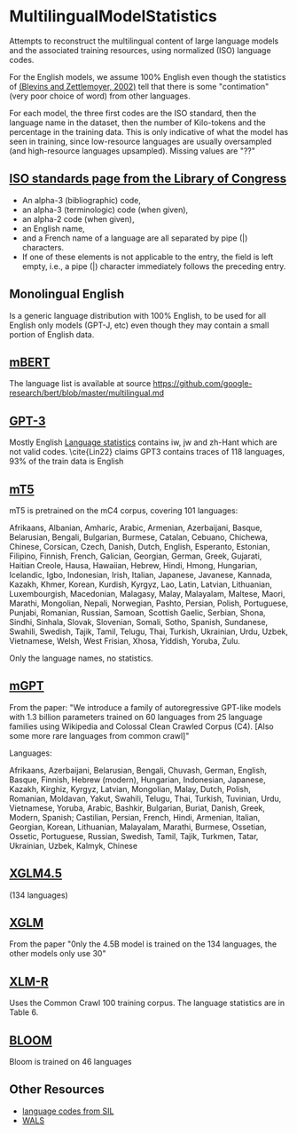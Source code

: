 # MultilingualModelStatistics

Attempts to reconstruct the multilingual content of large language models and the associated training resources, using normalized (ISO) language codes.

For the English models, we assume 100% English even though the statistics of [(Blevins and Zettlemoyer, 2002)](https://arxiv.org/pdf/2204.08110v2.pdf) tell that there is some "contimation" (very poor choice of word) from other languages.

For each model, the three first codes are the ISO standard, then the language name in the dataset, then the number of  Kilo-tokens and the percentage in the training data. This is only indicative of what the model has seen in training, since low-resource languages are usually oversampled (and high-resource languages upsampled). Missing values are "??"

## [ISO standards page from the Library of Congress](https://www.loc.gov/standards/iso639-2/ascii_8bits.html)
- An alpha-3 (bibliographic) code,
- an alpha-3 (terminologic) code (when given),
- an alpha-2 code (when given),
- an English name,
- and a French name of a language are all separated by pipe (|) characters.
- If one of these elements is not applicable to the entry, the field is left empty, i.e., a pipe (|) character immediately follows the preceding entry.

## Monolingual English
 
Is a generic language distribution with 100% English, to be used for all English only models (GPT-J, etc) even though they may contain a small portion of English data.

## [mBERT]()

The language list is available at source https://github.com/google-research/bert/blob/master/multilingual.md

## [GPT-3](https://arxiv.org/abs/2005.14165)

Mostly English
[Language statistics](https://raw.githubusercontent.com/openai/gpt-3/master/dataset_statistics/languages_by_word_count.csv) contains iw, jw and zh-Hant which are not valid codes.
\cite{Lin22} claims GPT3 contains traces of 118 languages, 93% of the train data is English

## [mT5](https://aclanthology.org/2021.naacl-main.41.pdf)

mT5 is pretrained on the mC4 corpus, covering 101 languages:

Afrikaans, Albanian, Amharic, Arabic, Armenian, Azerbaijani, Basque, Belarusian, Bengali, Bulgarian, Burmese, Catalan, Cebuano, Chichewa, Chinese, Corsican, Czech, Danish, Dutch, English, Esperanto, Estonian, Filipino, Finnish, French, Galician, Georgian, German, Greek, Gujarati, Haitian Creole, Hausa, Hawaiian, Hebrew, Hindi, Hmong, Hungarian, Icelandic, Igbo, Indonesian, Irish, Italian, Japanese, Javanese, Kannada, Kazakh, Khmer, Korean, Kurdish, Kyrgyz, Lao, Latin, Latvian, Lithuanian, Luxembourgish, Macedonian, Malagasy, Malay, Malayalam, Maltese, Maori, Marathi, Mongolian, Nepali, Norwegian, Pashto, Persian, Polish, Portuguese, Punjabi, Romanian, Russian, Samoan, Scottish Gaelic, Serbian, Shona, Sindhi, Sinhala, Slovak, Slovenian, Somali, Sotho, Spanish, Sundanese, Swahili, Swedish, Tajik, Tamil, Telugu, Thai, Turkish, Ukrainian, Urdu, Uzbek, Vietnamese, Welsh, West Frisian, Xhosa, Yiddish, Yoruba, Zulu.

Only the language names, no statistics.

##  [mGPT](https://arxiv.org/pdf/2204.07580)

From the paper: "We introduce a family of autoregressive GPT-like models with 1.3 billion parameters trained on 60 languages from 25 language families using Wikipedia and Colossal Clean Crawled Corpus (C4). [Also some more rare languages from common crawl]"

Languages:

Afrikaans, Azerbaijani, Belarusian, Bengali, Chuvash, German, English, Basque, Finnish, Hebrew (modern), Hungarian, Indonesian, Japanese, Kazakh, Kirghiz, Kyrgyz, Latvian, Mongolian, Malay, Dutch, Polish, Romanian, Moldavan, Yakut, Swahili, Telugu, Thai, Turkish, Tuvinian, Urdu, Vietnamese, Yoruba, Arabic, Bashkir, Bulgarian, Buriat, Danish, Greek, Modern, Spanish; Castilian, Persian, French, Hindi, Armenian, Italian, Georgian, Korean, Lithuanian, Malayalam, Marathi, Burmese, Ossetian, Ossetic, Portuguese, Russian, Swedish, Tamil, Tajik, Turkmen, Tatar, Ukrainian, Uzbek, Kalmyk, Chinese

##  [XGLM4.5](https://arxiv.org/abs/2112.10668)
(134 languages)

## [XGLM](https://arxiv.org/abs/2112.10668)
From the paper "0nly the 4.5B model is trained on the 134 languages, the other models only use 30"

## [XLM-R](https://arxiv.org/pdf/1911.02116.pdf)

Uses the Common Crawl 100  training corpus. The language statistics are in Table 6.

## [BLOOM](https://huggingface.co/bigscience/bloom)

Bloom is trained on 46 languages

## Other Resources
- [language codes from SIL](https://iso639-3.sil.org/code_tables/639/data)
- [WALS](https://wals.info/languoid)
